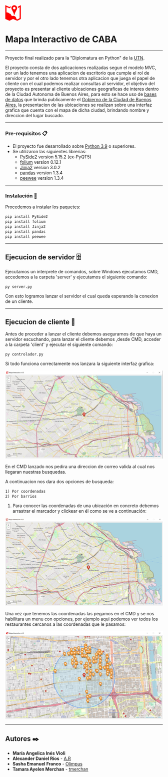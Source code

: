 <img src='./client/src/app.png' alt="Drawing" style="width: 50px;">

# Mapa Interactivo de CABA

---

Proyecto final realizado para la "Diplomatura en Python" de la [UTN](https://utn.edu.ar/es/).

El proyecto consta de dos aplicaciones realizadas segun el modelo MVC, por un lado tenemos una aplicacion de escritorio que cumple el rol de servidor y por el otro lado tenemos otra aplicacion que juega el papel de cliente con el cual podemos realizar consultas al servidor, el objetivo del proyecto es presentar al cliente ubicaciones geograficas de interes dentro de la Ciudad Autonoma de Buenos Aires, para esto se hace uso de [bases de datos](https://data.buenosaires.gob.ar/dataset/) que brinda publicamente el [Gobierno de la Ciudad de Buenos Aires](https://www.buenosaires.gob.ar), la presentacion de las ubicaciones se realizan sobre una interfaz grafica que cuenta con el mapa de dicha ciudad, brindando nombre y direccion del lugar buscado.

---

### Pre-requisitos  📋

* El proyecto fue desarrollado sobre [Python 3.9](https://www.python.org/downloads/release/python-390/) o superiores.
* Se utilizaron las siguientes librerias:
    - [PySide2](https://wiki.qt.io/Qt_for_Python) version 5.15.2 (ex-PyQT5)
    - [folium](https://python-visualization.github.io/folium/) version 0.12.1
    - [Jinja2](https://jinja.palletsprojects.com/en/3.0.x/) version 3.0.2
    - [pandas](https://pandas.pydata.org) version 1.3.4
    - [peewee](http://docs.peewee-orm.com/en/latest/) version 1.3.4
    
---

### Instalación 🔧

Procedemos a instalar los paquetes:

```
pip install PySide2
pip install folium
pip install Jinja2
pip install pandas
pip install peewee
```
---

## Ejecucion de servidor 🗄️

Ejecutamos un interprete de comandos, sobre Windows ejecutamos CMD, accedemos a la carpeta 'server' y ejecutamos el siguiente comando:

```
py server.py
```
Con esto logramos lanzar el servidor el cual queda esperando la conexion de un cliente.

---

## Ejecucion de cliente 👥

Antes de proceder a lanzar el cliente debemos asegurarnos de que haya un servidor escuchando, para lanzar el cliente debemos ,desde CMD, acceder a la carpeta 'client' y ejecutar el siguiente comando:

```
py controlador.py
```

Si todo funciona correctamente nos lanzara la siguiente interfaz grafica:

<img src='./client/src/preview.jpg' alt="Drawing" style="width: 800px;">

En el CMD lanzado nos pedira una direccion de correo valida al cual nos llegaran nuestras busquedas.

A continuacion nos dara dos opciones de busqueda:

    1) Por coordenadas
    2) Por barrios
    
1) Para conocer las coordenadas de una ubicación en concreto debemos arrastrar el marcador y clickear en él como se ve a continuación:

![GIF](./client/src/preview3.gif)

Una vez que tenemos las coordenadas las pegamos en el CMD y se nos habilitara un menu con opciones, por ejemplo aqui podemos ver todos los restaurantes cercanos a las coordenadas que le pasamos:

<img src='./client/src/preview3.jpg' alt="Drawing" style="width: 800px;">

---

## Autores ✒️

* **María Angelica Inés Violi**
* **Alexander Daniel Ríos** - [A.R](https://github.com/aletbm)
* **Sasha Emanuel Franco** - [Olimpus](https://github.com/Armithael)
* **Tamara Ayelen Merchan** - [tmerchan](https://github.com/tmerchan)
